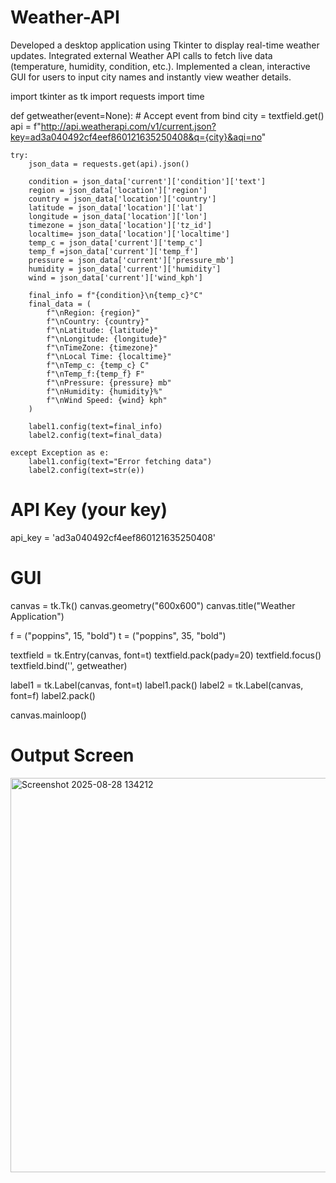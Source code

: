 # Weather-API
Developed a desktop application using Tkinter to display real-time weather updates. Integrated external Weather API calls to fetch live data (temperature, humidity, condition, etc.). Implemented a clean, interactive GUI for users to input city names and instantly view weather details. 

import tkinter as tk
import requests
import time

def getweather(event=None):  # Accept event from bind
    city = textfield.get()
    api = f"http://api.weatherapi.com/v1/current.json?key=ad3a040492cf4eef860121635250408&q={city}&aqi=no"

    try:
        json_data = requests.get(api).json()

        condition = json_data['current']['condition']['text']
        region = json_data['location']['region']
        country = json_data['location']['country']
        latitude = json_data['location']['lat']
        longitude = json_data['location']['lon']
        timezone = json_data['location']['tz_id']
        localtime= json_data['location']['localtime']
        temp_c = json_data['current']['temp_c']
        temp_f =json_data['current']['temp_f']
        pressure = json_data['current']['pressure_mb']
        humidity = json_data['current']['humidity']
        wind = json_data['current']['wind_kph']

        final_info = f"{condition}\n{temp_c}°C"
        final_data = (
            f"\nRegion: {region}"
            f"\nCountry: {country}"
            f"\nLatitude: {latitude}"
            f"\nLongitude: {longitude}"
            f"\nTimeZone: {timezone}"
            f"\nLocal Time: {localtime}"
            f"\nTemp_c: {temp_c} C"
            f"\nTemp_f:{temp_f} F"
            f"\nPressure: {pressure} mb"
            f"\nHumidity: {humidity}%"
            f"\nWind Speed: {wind} kph"
        )

        label1.config(text=final_info)
        label2.config(text=final_data)

    except Exception as e:
        label1.config(text="Error fetching data")
        label2.config(text=str(e))


# API Key (your key)
api_key = 'ad3a040492cf4eef860121635250408'

# GUI
canvas = tk.Tk()
canvas.geometry("600x600")
canvas.title("Weather Application")

f = ("poppins", 15, "bold")
t = ("poppins", 35, "bold")

textfield = tk.Entry(canvas, font=t)
textfield.pack(pady=20)
textfield.focus()
textfield.bind('<Return>', getweather)

label1 = tk.Label(canvas, font=t)
label1.pack()
label2 = tk.Label(canvas, font=f)
label2.pack()

canvas.mainloop()
# Output Screen 
<img width="602" height="631" alt="Screenshot 2025-08-28 134212" src="https://github.com/user-attachments/assets/7fb8bbb1-4ab4-46ed-a100-63bc569eda6f" />

